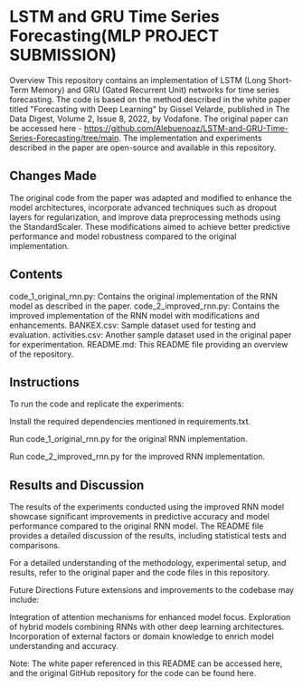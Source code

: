 
# LSTM and GRU Time Series Forecasting(MLP PROJECT SUBMISSION)
Overview
This repository contains an implementation of LSTM (Long Short-Term Memory) and GRU (Gated Recurrent Unit) networks for time series forecasting. The code is based on the method described in the white paper titled "Forecasting with Deep Learning" by Gissel Velarde, published in The Data Digest, Volume 2, Issue 8, 2022, by Vodafone. The original paper can be accessed here - https://github.com/Alebuenoaz/LSTM-and-GRU-Time-Series-Forecasting/tree/main.
The implementation and experiments described in the paper are open-source and available in this repository.

## Changes Made
The original code from the paper was adapted and modified to enhance the model architectures, incorporate advanced techniques such as dropout layers for regularization, and improve data preprocessing methods using the StandardScaler. These modifications aimed to achieve better predictive performance and model robustness compared to the original implementation.

## Contents
code_1_original_rnn.py: Contains the original implementation of the RNN model as described in the paper.
code_2_improved_rnn.py: Contains the improved implementation of the RNN model with modifications and enhancements.
BANKEX.csv: Sample dataset used for testing and evaluation.
activities.csv: Another sample dataset used in the original paper for experimentation.
README.md: This README file providing an overview of the repository.
## Instructions
To run the code and replicate the experiments:

Install the required dependencies mentioned in requirements.txt.

Run code_1_original_rnn.py for the original RNN implementation.

Run code_2_improved_rnn.py for the improved RNN implementation.

## Results and Discussion

The results of the experiments conducted using the improved RNN model showcase significant improvements in predictive accuracy and model performance compared to the original RNN model. The README file provides a detailed discussion of the results, including statistical tests and comparisons.

For a detailed understanding of the methodology, experimental setup, and results, refer to the original paper and the code files in this repository.

Future Directions
Future extensions and improvements to the codebase may include:

Integration of attention mechanisms for enhanced model focus.
Exploration of hybrid models combining RNNs with other deep learning architectures.
Incorporation of external factors or domain knowledge to enrich model understanding and accuracy.


Note: The white paper referenced in this README can be accessed here, and the original GitHub repository for the code can be found here.
